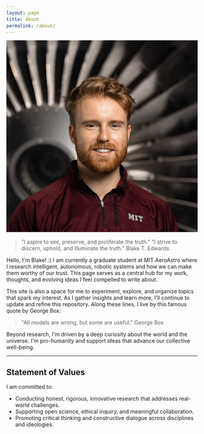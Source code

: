```yaml
---
layout: page
title: About
permalink: /about/
---
```


<div class="about-header">
  <img src="/assets/images/profile.jpeg" alt="Blake Edwards" class="profile-pic">
</div>

<blockquote class="otro-blockquote">
  "I aspire to see, preserve, and proliferate the truth."
  "I strive to discern, uphold, and illuminate the truth."
  <span>Blake T. Edwards</span>
</blockquote>

Hello, I'm Blake! :) I am currently a graduate student at MIT AeroAstro where I research intelligent, autonomous, robotic systems and how we can make them worthy of our trust. This page serves as a central hub for my work, thoughts, and evolving ideas I feel compelled to write about.

This site is also a space for me to experiment, explore, and organize topics that spark my interest. As I gather insights and learn more, I'll continue to update and refine this repository. Along these lines, I live by this famous quote by George Box:

<blockquote class="otro-blockquote">
  "All models are wrong, but some are useful."
  <span>George Box</span>
</blockquote>

<!-- I occasionally write posts about AI, autonomous robotics, cybersecurity, open-source intelligence (OSINT), global dynamics, and world events. In doing so, I aim to synthesize diverse perspectives—recognizing that competing narratives often contain partial truths. My goal is to cut through noise, understand the world as it is, and reflect honestly on complex realities beyond social media echo chambers and mainstream media framing. -->

Beyond research, I'm driven by a deep curiosity about the world and the universe. I'm pro-humanity and support ideas that advance our collective well-being.

---

## Statement of Values

I am committed to:

- Conducting honest, rigorous, innovative research that addresses real-world challenges.
- Supporting open science, ethical inquiry, and meaningful collaboration.
- Promoting critical thinking and constructive dialogue across disciplines and ideologies.


